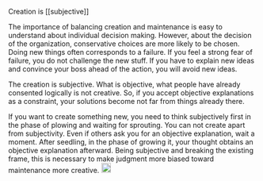 
Creation is [[subjective]]

The importance of balancing creation and maintenance is easy to understand about individual decision making. However, about the decision of the organization, conservative choices are more likely to be chosen. Doing new things often corresponds to a failure. If you feel a strong fear of failure, you do not challenge the new stuff.  If you have to explain new ideas and convince your boss ahead of the action, you will avoid new ideas.

The creation is subjective. What is objective, what people have already consented logically is not creative. So, if you accept objective explanations as a constraint, your solutions become not far from things already there.

If you want to create something new, you need to think subjectively first in the phase of plowing and waiting for sprouting. You can not create apart from subjectivity. Even if others ask you for an objective explanation, wait a moment. After seedling, in the phase of growing it, your thought obtains an objective explanation afterward. Being subjective and breaking the existing frame, this is necessary to make judgment more biased toward maintenance more creative.
<img src='https://scrapbox.io/api/pages/nishio/en/icon' alt='en.icon' height="19.5"/>